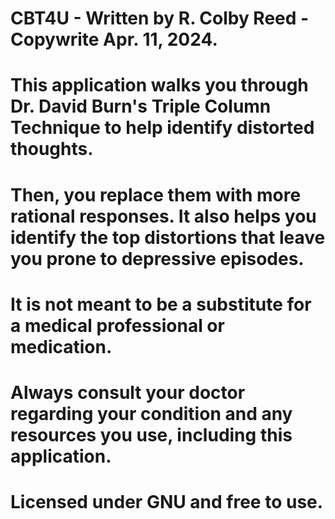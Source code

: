 # CBT4U - Written by R. Colby Reed - Copywrite Apr. 11, 2024.
# This application walks you through Dr. David Burn's Triple Column Technique to help identify distorted thoughts.
# Then, you replace them with more rational responses.  It also helps you identify the top distortions that leave you prone to depressive episodes.
# It is not meant to be a substitute for a medical professional or medication.  
# Always consult your doctor regarding your condition and any resources you use, including this application.
# Licensed under GNU and free to use.
